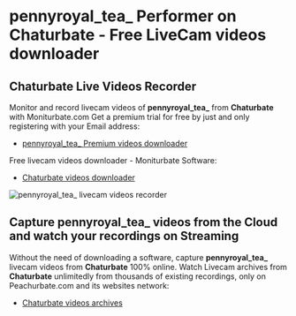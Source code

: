 # pennyroyal_tea_ Performer on Chaturbate - Free LiveCam videos downloader

## Chaturbate Live Videos Recorder

Monitor and record livecam videos of **pennyroyal_tea_** from **Chaturbate** with Moniturbate.com
Get a premium trial for free by just and only registering with your Email address:
* [pennyroyal_tea_ Premium videos downloader](https://moniturbate.com/request-demo-licence-key.html)

Free livecam videos downloader - Moniturbate Software:
* [Chaturbate videos downloader](https://moniturbate.com/moniturbate-download-software.html)

![pennyroyal_tea_ livecam videos recorder](https://peachurnet.com/templates/moniturbate-software.png)


## Capture pennyroyal_tea_ videos from the Cloud and watch your recordings on Streaming

Without the need of downloading a software, capture **pennyroyal_tea_** livecam videos from **Chaturbate** 100% online.
Watch Livecam archives from **Chaturbate** unlimitedly from thousands of existing recordings, only on Peachurbate.com and its websites network:
* [Chaturbate videos archives](https://peachurnet.com/)